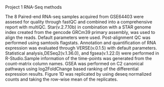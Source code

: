 Project 1 RNA-Seq methods

 The 8 Paired-end RNA-seq samples acquired from GSE64403 were assesed for quality
through fastQC and combined into a comprehensive report with multiQC. Star(v.2.7.10b)
in combination with a STAR genome index created from the gencode GRCm39 primary assembly,
was used to align the reads. Default parameters were used. Post-alignment QC was performed 
using samtools flagstats. Annotation and quantification of RNA expression was evaluated 
through VERSE(v.0.1.5) with default parameters. Statistical analysis,DESeq2(v.1.36.0), 
and fgsea(v.1.22.0) were performed in R-Studio.Sample information of the time-points 
was generated from the count-matrix column names. GSEA was performed on C2 canonical 
pathways using log2FoldChange based ranking of the differential expression results. 
Figure 1D was replicated by using deseq normalized counts and taking the row-wise mean
of the replicates.

